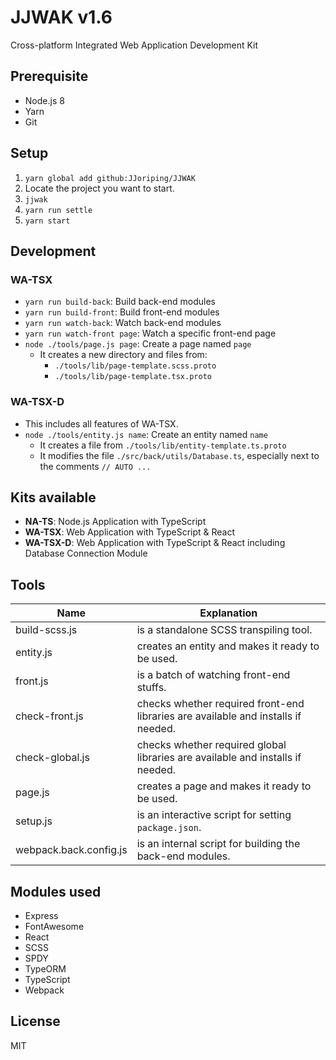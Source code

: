 # JJWAK v1.6
Cross-platform Integrated Web Application Development Kit

## Prerequisite
- Node.js 8
- Yarn
- Git
## Setup
1. `yarn global add github:JJoriping/JJWAK`
1. Locate the project you want to start.
1. `jjwak`
1. `yarn run settle`
1. `yarn start`
## Development
### WA-TSX
- `yarn run build-back`: Build back-end modules
- `yarn run build-front`: Build front-end modules
- `yarn run watch-back`: Watch back-end modules
- `yarn run watch-front page`: Watch a specific front-end page
- `node ./tools/page.js page`: Create a page named `page`
  - It creates a new directory and files from:
    - `./tools/lib/page-template.scss.proto`
    - `./tools/lib/page-template.tsx.proto`
### WA-TSX-D
- This includes all features of WA-TSX.
- `node ./tools/entity.js name`: Create an entity named `name`
  - It creates a file from `./tools/lib/entity-template.ts.proto`
  - It modifies the file `./src/back/utils/Database.ts`, especially next to the comments `// AUTO ...`
## Kits available
- **NA-TS**: Node.js Application with TypeScript
- **WA-TSX**: Web Application with TypeScript & React
- **WA-TSX-D**: Web Application with TypeScript & React including Database Connection Module
## Tools
| Name                        | Explanation |
|-----------------------------|-------------|
| build-scss.js               | is a standalone SCSS transpiling tool. |
| entity.js                   | creates an entity and makes it ready to be used. |
| front.js                    | is a batch of watching front-end stuffs. |
| check-front.js              | checks whether required front-end libraries are available and installs if needed. |
| check-global.js             | checks whether required global libraries are available and installs if needed. |
| page.js                     | creates a page and makes it ready to be used. |
| setup.js                    | is an interactive script for setting `package.json`. |
| webpack.back.config.js      | is an internal script for building the back-end modules. |
## Modules used
- Express
- FontAwesome
- React
- SCSS
- SPDY
- TypeORM
- TypeScript
- Webpack
## License
MIT